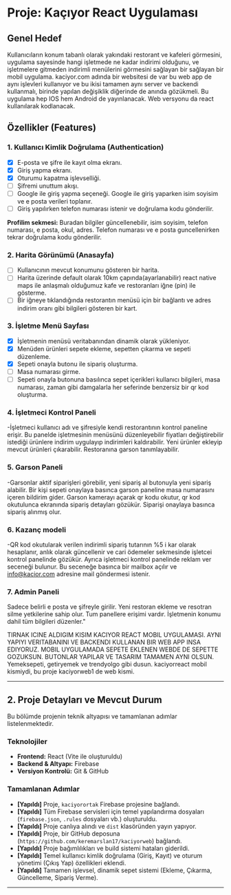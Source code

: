 # Proje: Kaçıyor React Uygulaması

## Genel Hedef
Kullanıcıların konum tabanlı olarak yakındaki restorant ve kafeleri görmesini, uygulama sayesinde hangi işletmede ne kadar indirimi olduğunu, ve işletmelere gitmeden indirimli menülerini görmesini sağlayan bir  sağlayan bir mobil uygulama. kaciyor.com adında bir websitesi de var bu web app de aynı işlevleri kullanıyor ve bu ikisi tamamen aynı server ve backendi kullanmalı, birinde yapılan değişiklik diğerinde de anında gözükmeli. Bu uygulama hep IOS hem Android de yayınlanacak. Web versyonu da react kullanılarak kodlanacak.

## Özellikler (Features)

### 1. Kullanıcı Kimlik Doğrulama (Authentication)
- [x] E-posta ve şifre ile kayıt olma ekranı.
- [x] Giriş yapma ekranı.
- [x] Oturumu kapatma işlevselliği.
- [ ] Şifremi unuttum akışı.
- [ ] Google ile giriş yapma seçeneği. Google ile giriş yaparken isim soyisim ve e posta verileri toplanır.
- [ ] Giriş yapılırken telefon numarası istenir ve doğrulama kodu gönderilir.

**Profilim sekmesi:** Buradan bilgiler güncellenebilir, isim soyisim, telefon numarası, e posta, okul, adres. Telefon numarası ve e posta guncellenirken tekrar doğrulama kodu gönderilir.

### 2. Harita Görünümü (Anasayfa)
- [ ] Kullanıcının mevcut konumunu gösteren bir harita.
- [ ] Harita üzerinde default olarak 10km çapında(ayarlanabilir) react native maps ile anlaşmalı olduğumuz kafe ve restoranları iğne (pin) ile gösterme.
- [ ] Bir iğneye tıklandığında restorantın menüsü için bir bağlantı ve adres indirim oranı gibi bilgileri gösteren bir kart.

### 3. İşletme Menü Sayfası
- [x] İşletmenin menüsü veritabanından dinamik olarak yükleniyor.
- [x] Menüden ürünleri sepete ekleme, sepetten çıkarma ve sepeti düzenleme.
- [x] Sepeti onayla butonu ile sipariş oluşturma.
- [ ] Masa numarası girme.
- [ ] Sepeti onayla butonuna basılınca sepet içerikleri kullanıcı bilgileri, masa numarası, zaman gibi damgalarla her seferinde benzersiz bir qr kod oluşturma.

### 4. İşletmeci Kontrol Paneli

-İşletmeci kullanıcı adı ve şifresiyle kendi restorantının kontrol paneline erişir. Bu panelde işletmesinin menüsünü düzenleyebilir fiyatları değiştirebilir istediği ürünlere indirim uygulayıp indirimleri kaldırabilir. Yeni ürünler ekleyip mevcut ürünleri çıkarabilir. Restoranına garson tanımlayabilir.

### 5. Garson Paneli

-Garsonlar aktif siparişleri görebilir, yeni sipariş al butonuyla yeni sipariş alabilir. Bir kişi sepeti onaylaya basınca garson paneline masa numarasını içeren bildirim gider. Garson kamerayı açarak qr kodu okutur, qr kod okutulunca ekranında sipariş detayları gözükür. Siparişi onaylaya basınca sipariş alınmış olur.

### 6. Kazanç modeli
-QR kod okutularak verilen indirimli sipariş tutarının %5 i kar olarak hesaplanır, anlık olarak güncellenir ve cari ödemeler sekmesinde işletcei kontrol panelinde gözükür. Ayrıca işletmeci kontrol panelinde reklam ver seceneği bulunur. Bu seceneğe basınca bir mailbox açılır ve info@kacior.com adresine mail göndermesi istenir.


### 7. Admin Paneli
Sadece belirli e posta ve şifreyle girilir. Yeni restoran ekleme ve resotran silme yetkilerine sahip olur. Tum panellere erişimi vardır. İşletmenin konumu dahil tüm bilgileri düzenler."

TIRNAK ICINE ALDIGIM KISIM KACIYOR REACT MOBIL UYGULAMASI. AYNI YAPIYI VERITABANINI VE BACKENDI KULLANAN BIR WEB APP INSA EDIYORUZ. MOBIL UYGULAMADA SEPETE EKLENEN WEBDE DE SEPETTE GOZUKSUN. BUTONLAR YAPILAR VE TASARIM TAMAMEN AYNI OLSUN. Yemeksepeti, getiryemek ve trendyolgo gibi dusun. kaciyorreact mobil kismiydi, bu proje kaciyorweb1 de web kismi. 




---

## 2. Proje Detayları ve Mevcut Durum

Bu bölümde projenin teknik altyapısı ve tamamlanan adımlar listelenmektedir.

### Teknolojiler
*   **Frontend:** React (Vite ile oluşturuldu)
*   **Backend & Altyapı:** Firebase
*   **Versiyon Kontrolü:** Git & GitHub

### Tamamlanan Adımlar
*   **[Yapıldı]** Proje, `kaciyorortak` Firebase projesine bağlandı.
*   **[Yapıldı]** Tüm Firebase servisleri için temel yapılandırma dosyaları (`firebase.json`, `.rules` dosyaları vb.) oluşturuldu.
*   **[Yapıldı]** Proje canlıya alındı ve `dist` klasöründen yayın yapıyor.
*   **[Yapıldı]** Proje, bir GitHub deposuna (`https://github.com/keremarslan17/kaciyorweb`) bağlandı.
*   **[Yapıldı]** Proje bağımlılıkları ve build sistemi hataları giderildi.
*   **[Yapıldı]** Temel kullanıcı kimlik doğrulama (Giriş, Kayıt) ve oturum yönetimi (Çıkış Yap) özellikleri eklendi.
*   **[Yapıldı]** Tamamen işlevsel, dinamik sepet sistemi (Ekleme, Çıkarma, Güncelleme, Sipariş Verme).

---

